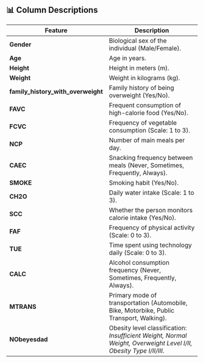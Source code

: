 ## 📊 Column Descriptions

| Feature                        | Description |
|-------------------------------|-------------|
| **Gender**                    | Biological sex of the individual (Male/Female). |
| **Age**                       | Age in years. |
| **Height**                    | Height in meters (m). |
| **Weight**                    | Weight in kilograms (kg). |
| **family_history_with_overweight** | Family history of being overweight (Yes/No). |
| **FAVC**                      | Frequent consumption of high-calorie food (Yes/No). |
| **FCVC**                      | Frequency of vegetable consumption (Scale: 1 to 3). |
| **NCP**                       | Number of main meals per day. |
| **CAEC**                      | Snacking frequency between meals (Never, Sometimes, Frequently, Always). |
| **SMOKE**                     | Smoking habit (Yes/No). |
| **CH2O**                      | Daily water intake (Scale: 1 to 3). |
| **SCC**                       | Whether the person monitors calorie intake (Yes/No). |
| **FAF**                       | Frequency of physical activity (Scale: 0 to 3). |
| **TUE**                       | Time spent using technology daily (Scale: 0 to 3). |
| **CALC**                      | Alcohol consumption frequency (Never, Sometimes, Frequently, Always). |
| **MTRANS**                    | Primary mode of transportation (Automobile, Bike, Motorbike, Public Transport, Walking). |
| **NObeyesdad**                | Obesity level classification:<br> _Insufficient Weight, Normal Weight, Overweight Level I/II, Obesity Type I/II/III_. |
